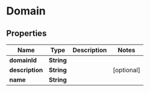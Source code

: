
# Domain

## Properties
Name | Type | Description | Notes
------------ | ------------- | ------------- | -------------
**domainId** | **String** |  | 
**description** | **String** |  |  [optional]
**name** | **String** |  | 



